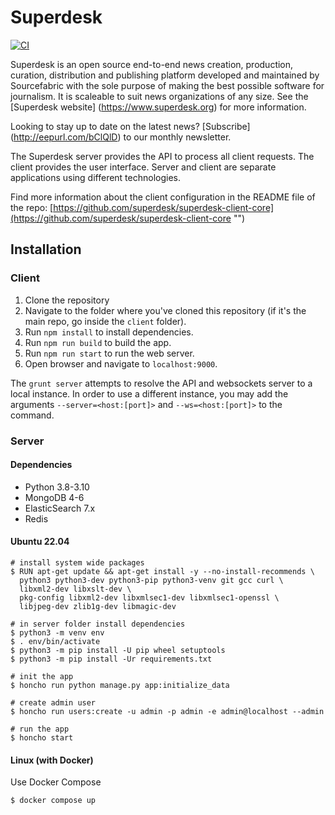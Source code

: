 # Superdesk
[![CI](https://github.com/superdesk/superdesk-stt/actions/workflows/tests.yml/badge.svg)](https://github.com/superdesk/superdesk-stt/actions/workflows/tests.yml)

Superdesk is an open source end-to-end news creation, production, curation,
distribution and publishing platform developed and maintained by Sourcefabric
with the sole purpose of making the best possible software for journalism. It
is scaleable to suit news organizations of any size. See the [Superdesk website] (https://www.superdesk.org) for more information.

Looking to stay up to date on the latest news? [Subscribe] (http://eepurl.com/bClQlD) to our monthly newsletter. 

The Superdesk server provides the API to process all client requests. The client 
provides the user interface. Server and client are separate applications using 
different technologies.

Find more information about the client configuration in the README file of the repo:
[https://github.com/superdesk/superdesk-client-core](https://github.com/superdesk/superdesk-client-core "") 

## Installation

### Client

1. Clone the repository
2. Navigate to the folder where you've cloned this repository (if it's the main repo, go inside the `client` folder).
3. Run `npm install` to install dependencies.
4. Run `npm run build` to build the app.
4. Run `npm run start` to run the web server.
5. Open browser and navigate to `localhost:9000`.

The `grunt server` attempts to resolve the API and websockets server to a local instance. In order to use a different instance, you may add the arguments `--server=<host:[port]>` and `--ws=<host:[port]>` to the command.

### Server

#### Dependencies

* Python 3.8-3.10
* MongoDB 4-6
* ElasticSearch 7.x
* Redis

#### Ubuntu 22.04

    # install system wide packages
    $ RUN apt-get update && apt-get install -y --no-install-recommends \
      python3 python3-dev python3-pip python3-venv git gcc curl \
      libxml2-dev libxslt-dev \
      pkg-config libxml2-dev libxmlsec1-dev libxmlsec1-openssl \
      libjpeg-dev zlib1g-dev libmagic-dev
    
    # in server folder install dependencies
    $ python3 -m venv env
    $ . env/bin/activate
    $ python3 -m pip install -U pip wheel setuptools
    $ python3 -m pip install -Ur requirements.txt

    # init the app
    $ honcho run python manage.py app:initialize_data
    
    # create admin user
    $ honcho run users:create -u admin -p admin -e admin@localhost --admin

    # run the app
    $ honcho start

#### Linux (with Docker)

Use Docker Compose

    $ docker compose up
